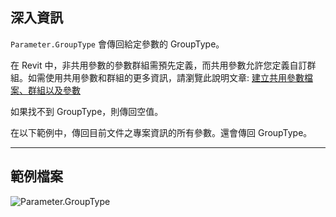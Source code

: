 ## 深入資訊
`Parameter.GroupType` 會傳回給定參數的 GroupType。

在 Revit 中，非共用參數的參數群組需預先定義，而共用參數允許您定義自訂群組。如需使用共用參數和群組的更多資訊，請瀏覽此說明文章: [建立共用參數檔案、群組以及參數](https://help.autodesk.com/view/RVT/2025/CHT/?guid=GUID-94EA2B8E-2C00-4D29-8D5A-C7C6664DE9CE)

如果找不到 GroupType，則傳回空值。

在以下範例中，傳回目前文件之專案資訊的所有參數。還會傳回 GroupType。
___
## 範例檔案

![Parameter.GroupType](./Revit.Elements.Parameter.GroupType_img.jpg)
